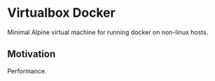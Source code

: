 # Virtualbox Docker
Minimal Alpine virtual machine for running docker on non-linux hosts.

## Motivation
Performance.
